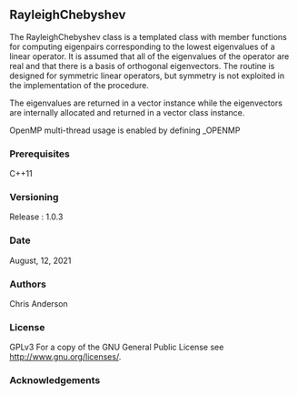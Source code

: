## RayleighChebyshev

The RayleighChebyshev class is a templated class with member functions for computing eigenpairs
corresponding to the lowest eigenvalues of a linear operator. It is
assumed that all of the eigenvalues of the operator are real and
that there is a basis of orthogonal eigenvectors. The routine is designed
for symmetric linear operators, but symmetry is not exploited in
the implementation of the procedure.

The eigenvalues are returned in a vector<double>  instance
while the eigenvectors are internally allocated and returned in
a vector<Vtype> class instance.

OpenMP multi-thread usage is enabled by defining _OPENMP


### Prerequisites
C++11
### Versioning
Release : 1.0.3
### Date
August, 12, 2021
### Authors
Chris Anderson
### License
GPLv3  For a copy of the GNU General Public License see <http://www.gnu.org/licenses/>.
### Acknowledgements




